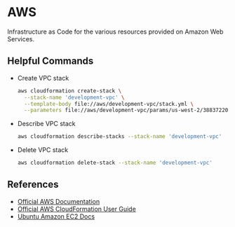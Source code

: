 # AWS

Infrastructure as Code for the various resources provided on Amazon Web Services.

## Helpful Commands

*   Create VPC stack

    ```sh
    aws cloudformation create-stack \
      --stack-name 'development-vpc' \
      --template-body file://aws/development-vpc/stack.yml \
      --parameters file://aws/development-vpc/params/us-west-2/388372205874.json
    ```

*   Describe VPC stack

    ```sh
    aws cloudformation describe-stacks --stack-name 'development-vpc'
    ```

*   Delete VPC stack

    ```sh
    aws cloudformation delete-stack --stack-name 'development-vpc'
    ```

## References

*   [Official AWS Documentation](https://docs.aws.amazon.com/index.html)
*   [Official AWS CloudFormation User Guide](https://docs.aws.amazon.com/AWSCloudFormation/latest/UserGuide/Welcome.html)
*   [Ubuntu Amazon EC2 Docs](https://ubuntu.com/server/docs/cloud-images/amazon-ec2)

